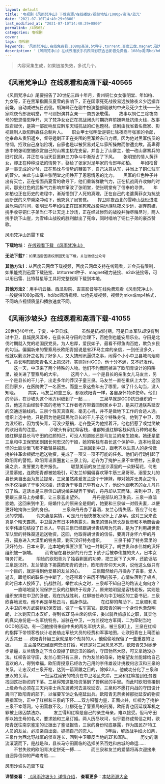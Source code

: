 ```yaml
---
layout: default
title: '电视剧《风雨梵净山》下载资源/在线播放/视频地址/1080p/高清/蓝光'
date: "2021-07-10T14:40:29+0800"
last_modified_at: "2021-07-10T14:40:29+0800"
permalink: /40565/
categories: 电视剧
cover:
tags: 电视剧
keywords: '风雨梵净山,在线免费看,1080p高清,bt种子,torrent,百度云盘,magnet,磁力链,迅雷下载资源'
description: '《风雨梵净山》在线云播放手机西瓜影院吉吉影音免费看，1080p高清bd/hd未删减完整版和tc抢先枪版，mkv/mp4格式，附带bt/torrent种子、magnet/磁力链、百度云盘、网盘资源迅雷下载链接'
---
```


>内容采集生成，如果链接失效，多试几个。


## 《风雨梵净山》在线观看和高清下载-40565

《风雨梵净山》尾要报告了20世纪三四十年月，贵州铜仁女女张明堂、年如柏、九女等，正在黑军指面员夏雪的影响下，正在国家死死战役易远族除夜义少远摒弃前嫌，自动减进抗日战役。胡海峰正在剧中扮演整部剧散的中央及死少主线——张家除夜令郎张明堂，午马则扮演其女亲——商贾张敬儒。　　故事以铜仁三除夜商号的恩恩情恩睁开，末了梵净女女正在抗战闭头时期扔弃前嫌奔赴抗烽火线，故事跌宕起伏，是第一部反响反应黔东天域抗战的红色题材。该剧由我省着名做家、影视建制人欧阳黔森任总制片人。　　职业甲士张明堂是铜仁除夜商号张家的令郎，他奉命从贵阳返乡，督导遁剿正正在突围的黑军黔东自力师，因为他对黑军伤员的怜悯，招致自己身陷险境，自家也是以被贸易对足年家所操做而惨遭变故。高卑得志中的张明堂被欣赏自己的山寨主桃花支留，并当上了山寨主，他一改山寨寨兵的旧时民风，并正在与当天巨匪麻三刀争斗中渐渐占了下风。　　张明堂的情人黄菲女，却正在种种没法的情势下，娶给了张家对足年家的令郎年如柏。　　年如柏曾是一事无成的少爷，正在热忱与情势的鞭策下，自己决意从军，并当上了铜仁驻军的营少。由此与山寨主张明堂之间睁开了恩恩情恩的比力。　　黑军的红色种子并出有灭亡，正在指面员夏雪的收导下，他们重新群散气力，正在抗战周齐收做的时间，那支红色的武拆气力影响并窜改了张明堂，使张明堂有了信奉的寻供。　　年如柏也正在历史的进程中，渐渐悟到了人死的真理，正在自己的老婆黄菲女为抗战而断送的义举熏染冲动下，他究竟了局警觉。　　捍卫除夜西北的雪峰山战役进进最危易的时间，张明堂与年如柏正在国家死死战役易远族除夜义少远，摒弃前嫌，携手收导铜仁子弟当仁不让天走上沙场，正在经过惨烈的战役并弹尽粮尽时，两人携手跳下山崖，为雪峰山战役的胜利献出了死命，同时唱响了铜仁子弟的豪杰赞歌。


风雨梵净山迅雷下载

**下载地址**： [在线观看下载 《风雨梵净山》](https://www.993dy.com//vod-detail-id-11782.html) 


**无法下载?**：`如果迅雷因版权原因无法下载，关注微信公众号 `

**其他方法1**：从百度云网盘下载视频，百度云网盘支持在线观看，非会员有限制，如果能找到迅雷下载链接、bt/torrent种子、magnet磁力链接、e2dk链接等，可以用迅雷、比特彗星等工具将完整视频下载到本地。

**其他方法2**：用手机云播、西瓜影院、吉吉影音等在线免费观看《风雨梵净山》，一般提供1080p高清、hd/bd高清视频、tc抢先版视频，视频为mkv或mp4格式，不同站点视频质量和播放速度不同。


## 《风雨沙坡头》在线观看和高清下载-41055

20世纪40年代，宁夏，中卫县城。 　　虽然是抗战时期，可是日本军队却没有到过中卫，县城民风淳朴，在县长马守田的治理下，百姓倒也能安居乐业。守田是北伐时期就入党的老国民党员，为人忠厚，爱民如子，最看不得鱼肉百姓，欺负乡民的勾当。偏偏新来的警察局长欧阳青据说是省ZF马主席的亲信，一到任没多久，他就以剿汉奸之名抓了好多人，又大搞刑讯逼供之事，闹得个小小中卫县城乌烟瘴气，县长明知欧阳青名义上抓汉奸，实则对付GCD，他十分不满，又不好发作。 　　这一天，中卫来了两个特殊的人物。他们不约而同掉进了欧阳青设计的陷阱里，被关进了警察局的大牢。 　　这两个人，一个是县长的亲生女儿马友兰，另一个是县长的干儿子，出走多年的莽汉子童三泉。马友兰一直在重庆上大学，这回回到家乡，在医院做了一名医生。而童三泉这些年去了哪里，做了什么勾当，没人知晓。 　　其实，马友兰和童三泉，都跟欧阳青一样，各自身怀特殊使命。他们的命运，在沙坡头这个地方纠缠到了一起&hellip;… 　　三泉早就是GCD抗日组织的一员，他这次由经验丰富的老地下工作者老齐带着回到家乡中卫，是来打通联系延安的交通运输线的。三泉个性天真直爽，毫无心机，并不是做地下工作的合适人选。组织上选中他，只是因为他是国民党县长的干儿子这个特殊身份。他到了中卫，因为没经验，因为愣头青，可没少惹祸，老齐整天为他捏着汗，他也招惹了嗅觉灵敏的欧阳青的注意。 　　沙坡头有家红柳客栈，谁都知道红柳客栈风情万种的老板娘红柳是县长马守田的红颜知己，可没人知道她还是马友兰的亲生娘亲。她还是童三泉和中卫保安团副团长何忠汉的干娘，她的客栈有县长这个保护伞，连本地最凶悍的土匪沙里飞都不敢轻易招惹。 　　三泉回到中卫，跟老齐以生意人的身份做掩护往革命根据地运送物资，完成了一项又一项不可能的任务。他们的行动引起了欧阳青的警惕，欧阳青设置圈套让三泉上钩，老齐为了掩护三泉不幸牺牲，三泉悲痛之余，发誓要为老齐报仇。 　　聪慧美丽的友兰是沙漠里的一朵野菊花，何忠汉爱慕她，连欧阳青都被她吸引，可友兰却偏偏喜欢犟牛筋三泉哥哥。溺爱女儿的县长亲自出面为友兰提亲，三泉虽然疼爱友兰这个干妹妹，却对她并无男女之情，他不仅拒绝了干爹的求婚，还告诉干爹自己早有<span class="t_tag" onclick="tagshow(event)" href="tag.php?name=%C5%AE%C8%CB">女人了，他说他跟老齐的女儿丹丹订了婚。这话本是三泉信口胡说编来糊弄干爹的，丹丹却从天而降，来到中卫，还要跟三泉马上办婚事，让三泉喜出望外。 　　丹丹是部队的卫生员，三泉一直暗恋她，这回来到中卫，结婚什么的原来全是假的，她要和三泉做一对假夫妻，以便更好地掩饰三泉的身份。 　　三泉和丹丹办了喜酒，友兰心情失落，答应了何忠汉的求婚。 　　假夫妻是实情，可是丹丹很快被发现怀上了身孕。这对三泉来说真是个晴天霹雳。中卫最近有日本特务露头，新来的骑兵旅长胡世贵和本地商会会长李伟雄勾结投了日本人。早前三泉已经跟胡世贵结拜为兄弟，是为了利用胡世贵军队里的特殊渠道运送物资，这回，他取得胡世贵的信任，要离开身怀六甲的丹丹，孤身进入大漠里的特务营，剿灭汉奸特务组织。 　　三泉干掉了特务营里的汉奸特务、日本专家，连本地的悍匪沙里飞也一并剿灭了。胡世贵和李伟雄的汉奸组织被一锅端。 　　而寄居在县长家的丹丹生下孩子后被李伟雄的夫人，日本女特务打死。 　　阴险的欧阳青为了独吞剿匪的功劳，把三泉下了大牢，还欲诬陷三泉是汉奸。友兰情急下揭露欧阳青的诡计，欧阳青却仰天大笑，说他这么做只有一个目的，就是得到他爱慕的友兰的心。 　　三泉黯然给丹丹操办了丧事，爱人逝去，跟组织的联系也中断了，他还带着个来历不明的孩子，心情失落到了极点。此时日本人投降了。抗战胜利，举世欢庆之时，三泉却不知自己的路该走向何方？ 　　一直暗地里关照保护三泉的红柳终于现身了。原来她明里是客栈老板，实则是组织安排在中卫的卧底，现在抗战胜利，红柳被任命为中卫地区的工委书记，三泉欣喜地发现，他不再是单枪匹马，孤身作战。 　　在红柳的帮助下，三泉顺利进入中卫的地方武装组织保安团，做了一名军需官。欧阳青的另一个身份也渐渐明朗，上次剿灭日本汉奸，得到省ZF马主席的信任，委以骑兵旅旅长之职，其实他的真实身份是一名军统特务，派驻在中卫，一为监视地方军阀，二为牵制当地GCD的活动。有一回他接待来自中央的两名军统大员，被三泉盯上，三泉在红柳的指挥下带领客栈伙计老姜劫走军统大员的经费和军事地图，让欧阳青在上司面前大丢其丑……欧阳青怀疑三泉就是那个劫持的人，他偷偷地保留了一些重要的证据。 　　友兰虽然已经跟何忠汉订婚，可还是对三泉念念不忘。欧阳青又对她步步紧逼，友兰情急之下当众毁掉了跟忠汉的婚约，守田勃然大怒，可又拿她没办法。红柳告诉守田，友兰心里只有三泉，作为友兰的母亲，她希望友兰能嫁给自己喜欢的人，得到幸福。欧阳青授意已经收为己用的李伟雄设计挑拨何忠汉和三泉的关系，让忠汉对三泉开枪，达到一箭双雕之目的，除掉2人。他成功分化了三泉和忠汉的关系。 　　一批运往延安的物资在中卫地区失踪，三泉和红柳接到任务要找回这批物资的下落。三泉得知这批物资落到了警察局的手里。而此时欧阳青接到上级命令必须在三天内率士兵东渡黄河去进攻延安。三泉和不愿打内战的守田设计离间了欧阳青的部下，以催要军饷之名拖延出兵。欧阳青无奈卖掉那批延安的物资筹措军饷，正中了红柳和三泉的下怀……双方积蓄力量，正面火并，红柳为了掩护三泉不幸落网，守田营救不及，红柳死在了警察局的刑房。欧阳青也因延误军机之罪被上级囚禁法办。 　　友兰得知红柳是自己的亲生母亲，难以接受。但马守田却以她生母的名义，要求她和三泉订婚。两人历尽坎坷，似乎要终成鸳侣之时，欧阳青送往南京鉴定的证据出了鉴证报告，三泉的身份彻底暴露，作为国民ZF特工人员的友兰，必须亲自出面，抓捕自己的恋人。 　　3年后，解放<span class="t_tag" onclick="tagshow(event)" href="tag.php?name=%D5%BD%D5%F9">战争如火如荼，三泉作为西北野战军的侦查连长，回到中卫策反当地的ZF和军队。 　　历史的潮流滚滚而下，是战是和，县长马守田面临的选择关系百姓和古城的命运…… 　　不甘失败的欧阳青决定拼死一搏&hellip;… 　　而三泉和友兰的<span class="t_tag" onclick="tagshow(event)" href="tag.php?name=%B0%AE%C7%E9">爱情将再次迎接来自迥异信仰的严峻考验……


风雨沙坡头迅雷下载

**详情查看**： [《风雨沙坡头》详情介绍](/movie/41055/)， **查看更多**：[本站资源大全](/movie/t/all/)

